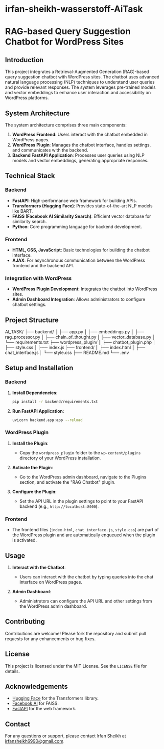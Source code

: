 # irfan-sheikh-wasserstoff-AiTask

# RAG-based Query Suggestion Chatbot for WordPress Sites

## Introduction

This project integrates a Retrieval-Augmented Generation (RAG)-based query suggestion chatbot with WordPress sites. The chatbot uses advanced natural language processing (NLP) techniques to understand user queries and provide relevant responses. The system leverages pre-trained models and vector embeddings to enhance user interaction and accessibility on WordPress platforms.

## System Architecture

The system architecture comprises three main components:

1. **WordPress Frontend**: Users interact with the chatbot embedded in WordPress pages.
2. **WordPress Plugin**: Manages the chatbot interface, handles settings, and communicates with the backend.
3. **Backend FastAPI Application**: Processes user queries using NLP models and vector embeddings, generating appropriate responses.

## Technical Stack

### Backend

- **FastAPI**: High-performance web framework for building APIs.
- **Transformers (Hugging Face)**: Provides state-of-the-art NLP models like BART.
- **FAISS (Facebook AI Similarity Search)**: Efficient vector database for similarity search.
- **Python**: Core programming language for backend development.

### Frontend

- **HTML, CSS, JavaScript**: Basic technologies for building the chatbot interface.
- **AJAX**: For asynchronous communication between the WordPress frontend and the backend API.

### Integration with WordPress

- **WordPress Plugin Development**: Integrates the chatbot into WordPress sites.
- **Admin Dashboard Integration**: Allows administrators to configure chatbot settings.

## Project Structure

AI_TASK/
├── backend/
│ ├── app.py
│ ├── embeddings.py
│ ├── rag_processor.py
│ ├── chain_of_thought.py
│ ├── vector_database.py
│ └── requirements.txt
├── wordpress_plugin/
│ ├── chatbot_plugin.php
│ ├── style.css
│ ├── index.js
├── frontend/
│ ├── index.html
│ ├── chat_interface.js
│ └── style.css
├── README.md
└── .env


## Setup and Installation

### Backend

1. **Install Dependencies**:
    ```bash
    pip install -r backend/requirements.txt
    ```

2. **Run FastAPI Application**:
    ```bash
    uvicorn backend.app:app --reload
    ```

### WordPress Plugin

1. **Install the Plugin**:
    - Copy the `wordpress_plugin` folder to the `wp-content/plugins` directory of your WordPress installation.

2. **Activate the Plugin**:
    - Go to the WordPress admin dashboard, navigate to the Plugins section, and activate the "RAG Chatbot" plugin.

3. **Configure the Plugin**:
    - Set the API URL in the plugin settings to point to your FastAPI backend (e.g., `http://localhost:8000`).

### Frontend

- The frontend files (`index.html`, `chat_interface.js`, `style.css`) are part of the WordPress plugin and are automatically enqueued when the plugin is activated.

## Usage

1. **Interact with the Chatbot**:
    - Users can interact with the chatbot by typing queries into the chat interface on WordPress pages.

2. **Admin Dashboard**:
    - Administrators can configure the API URL and other settings from the WordPress admin dashboard.

## Contributing

Contributions are welcome! Please fork the repository and submit pull requests for any enhancements or bug fixes.

## License

This project is licensed under the MIT License. See the `LICENSE` file for details.

## Acknowledgements

- [Hugging Face](https://huggingface.co/) for the Transformers library.
- [Facebook AI](https://ai.facebook.com/tools/faiss/) for FAISS.
- [FastAPI](https://fastapi.tiangolo.com/) for the web framework.

## Contact

For any questions or support, please contact Irfan Sheikh at irfansheikh6990@gmail.com.
